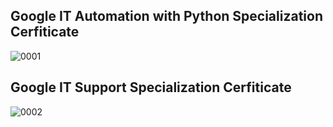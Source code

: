 ## Google IT Automation with Python Specialization Cerfiticate

![0001](https://user-images.githubusercontent.com/80049717/130423487-b8137425-d810-48aa-86e3-b98fba7f07b5.jpg)

## Google IT Support Specialization Cerfiticate

![0002](https://user-images.githubusercontent.com/80049717/130423585-4557a4f9-33c1-4ae8-a9a4-43e578d58efe.jpg)

